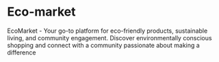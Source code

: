 # Eco-market
EcoMarket - Your go-to platform for eco-friendly products, sustainable living, and community engagement. Discover environmentally conscious shopping and connect with a community passionate about making a difference
